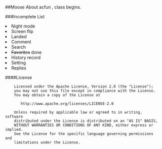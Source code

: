 ##Moose
About acfun , class begins.

###Incomplete List
<li>Night mode
<li>Screen flip
<li>Landed
<li>Comment
<li>Search
<li><del>Favorites</del>  done
<li>History record
<li>Setting
<li>Replies

####License
    
    
	    Licensed under the Apache License, Version 2.0 (the "License");
	    you may not use this file except in compliance with the License.
	    You may obtain a copy of the License at
	
	       http://www.apache.org/licenses/LICENSE-2.0
	
	    Unless required by applicable law or agreed to in writing, software
	    distributed under the License is distributed on an "AS IS" BASIS,
	    WITHOUT WARRANTIES OR CONDITIONS OF ANY KIND, either express or implied.
	    See the License for the specific language governing permissions and
	    limitations under the License.